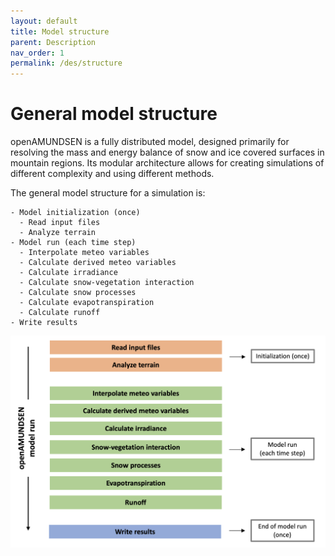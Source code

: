 ```yaml
---
layout: default
title: Model structure
parent: Description
nav_order: 1
permalink: /des/structure
---
```


# General model structure

openAMUNDSEN is a fully distributed model, designed primarily for resolving the mass and energy balance of snow and ice covered surfaces in mountain regions. Its modular architecture allows for creating simulations of different complexity and using different methods.

The general model structure for a simulation is:

    - Model initialization (once)
      - Read input files
      - Analyze terrain
    - Model run (each time step)
      - Interpolate meteo variables
      - Calculate derived meteo variables
      - Calculate irradiance
      - Calculate snow-vegetation interaction
      - Calculate snow processes
      - Calculate evapotranspiration
      - Calculate runoff
    - Write results


<p align="center">
    <img src="/description/model_structure.png" />
</p>
